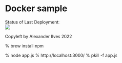 # Docker sample

Status of Last Deployment:<br>
<img src="https://github.com/iag2009/logs-app/workflows/CI-CD-Pipeline-Docker-to-AWS-ElasticBeastalk/badge.svg?branch=master"><br>


Copyleft by Alexander Ilves 2022 

% brew install npm

% node app.js
% http://localhost:3000/
% pkill -f app.js
